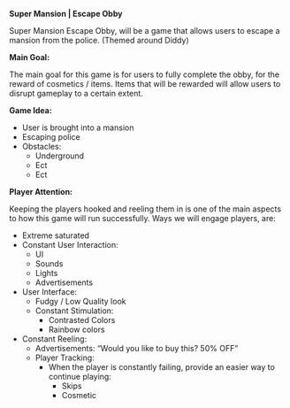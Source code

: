 **Super Mansion |  Escape Obby**

Super Mansion Escape Obby, will be a game that allows users to escape a mansion from the police. (Themed around Diddy)

**Main Goal:**

The main goal for this game is for users to fully complete the obby, for the reward of cosmetics / items. Items that will be rewarded will allow users to disrupt gameplay to a certain extent.

**Game Idea:**

- User is brought into a mansion  
- Escaping police  
- Obstacles:  
  - Underground  
  - Ect  
  - Ect

**Player Attention:**

Keeping the players hooked and reeling them in is one of the main aspects to how this game will run successfully. Ways we will engage players, are:

- Extreme saturated    
- Constant User Interaction:  
  - UI  
  - Sounds  
  - Lights  
  - Advertisements  
- User Interface:  
  - Fudgy / Low Quality look  
  - Constant Stimulation:  
    - Contrasted Colors  
    - Rainbow colors   
- Constant Reeling:  
  - Advertisements: “Would you like to buy this? 50% OFF”  
  - Player Tracking:  
    - When the player is constantly failing, provide an easier way to continue playing:  
      - Skips  
      - Cosmetic

